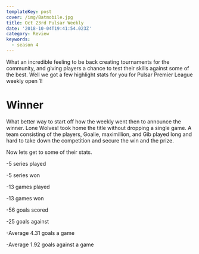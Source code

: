 ```yaml
---
templateKey: post
cover: /img/Batmobile.jpg
title: Oct 23rd Pulsar Weekly
date: '2018-10-04T19:41:54.023Z'
category: Review
keywords:
  - season 4
---
```

What an incredible feeling to be back creating tournaments for the community, and giving players a chance to test their skills against some of the best. Well we got a few highlight stats for you for Pulsar Premier League weekly open 1!

# Winner

What better way to start off how the weekly went then to announce the winner. Lone Wolves! took home the title without dropping a single game. A team consisting of the players, Goalie, maximillion, and Gib played long and hard to take down the competition and secure the win and the prize. 

Now lets get to some of their stats. 

\-5 series played

\-5 series won

\-13 games played

\-13 games won

\-56 goals scored

\-25 goals against

\-Average 4.31 goals a game

\-Average 1.92 goals against a game
